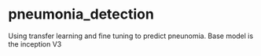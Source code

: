 # pneumonia_detection
Using transfer learning and fine tuning to predict pneunomia. Base model is the inception V3
